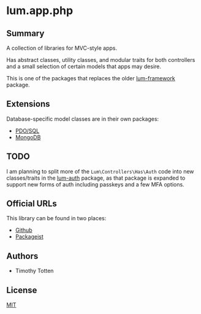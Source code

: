 # lum.app.php

## Summary

A collection of libraries for MVC-style apps.

Has abstract classes, utility classes, and modular traits for both controllers
and a small selection of certain models that apps may desire.

This is one of the packages that replaces the older [lum-framework] package.

## Extensions

Database-specific model classes are in their own packages:

 * [PDO/SQL](https://github.com/supernovus/lum.app-pdo.php)
 * [MongoDB](https://github.com/supernovus/lum.app-mongo.php)

## TODO

I am planning to split more of the `Lum\Controllers\Has\Auth` code into
new classes/traits in the [lum-auth] package, as that package is expanded
to support new forms of auth including passkeys and a few MFA options.

## Official URLs

This library can be found in two places:

 * [Github](https://github.com/supernovus/lum.app.php)
 * [Packageist](https://packagist.org/packages/lum/lum-app)

## Authors

- Timothy Totten

## License

[MIT](https://spdx.org/licenses/MIT.html)


[lum-framework]: https://github.com/supernovus/lum.framework.php
[lum-auth]: https://github.com/supernovus/lum.auth.php
